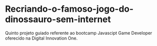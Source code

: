 # Recriando-o-famoso-jogo-do-dinossauro-sem-internet
Quinto projeto guiado referente ao bootcamp Javascipt Game Developer oferecido na Digital Innovation One. 
